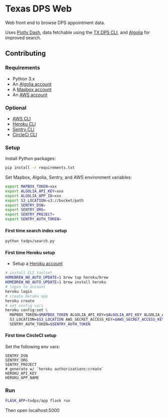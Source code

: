 # Texas DPS Web

Web front end to browse DPS appointment data.

Uses [Plotly Dash][dash], data fetchable using the [TX DPS CLI](https://github.com/mdzhang/texas-dps), and [Algolia][algolia] for improved search.

## Contributing

### Requirements

- Python 3.x
- An [Algolia account][algolia]
- A [Mapbox account][mapbox]
- An [AWS account][aws]

### Optional

- [AWS CLI](https://aws.amazon.com/cli/)
- [Heroku CLI](https://devcenter.heroku.com/articles/heroku-cli)
- [Sentry CLI](https://github.com/getsentry/sentry-cli)
- [CircleCi CLI](https://circleci.com/docs/2.0/local-cli/)

### Setup

Install Python packages:

```sh
pip install -r requirements.txt
```

Set Mapbox, Algolia, Sentry, and AWS environment variables:

```sh
export MAPBOX_TOKEN=xxx
export ALGOLIA_API_KEY=xxx
export ALGOLIA_APP_ID=xxx
export S3_LOCATION=s3://bucket/path
export SENTRY_DSN=
export SENTRY_ORG=
export SENTRY_PROJECT=
export SENTRY_AUTH_TOKEN=
```

#### First time search index setup

```sh
python txdps/search.py
```

#### First time Heroku setup

- Setup a [Heroku account](https://signup.heroku.com/)

```sh
# install CLI toolset
HOMEBREW_NO_AUTO_UPDATE=1 brew tap heroku/brew
HOMEBREW_NO_AUTO_UPDATE=1 brew install heroku
# login to account
heroku login
# create Heroku app
heroku create
# set config vars
heroku config:set \
  MAPBOX_TOKEN=$MAPBOX_TOKEN ALGOLIA_API_KEY=$ALGOLIA_API_KEY ALGOLIA_APP_ID=$ALGOLIA_APP_ID \
  S3_LOCATION=$S3_LOCATION AWS_SECRET_ACCESS_KEY=$AWS_SECRET_ACCESS_KEY AWS_ACCESS_KEY_ID=$AWS_ACCESS_KEY_ID \
  SENTRY_AUTH_TOKEN=$SENTRY_AUTH_TOKEN
```

#### First time CircleCI setup

Set the following env vars:

```
SENTRY_DSN
SENTRY_ORG
SENTRY_PROJECT
# generate w/ `heroku authorizations:create`
HEROKU_API_KEY
HEROKU_APP_NAME
```

### Run

```sh
FLASK_APP=txdps/app flask run
```

Then open localhost:5000

[algolia]: https://www.algolia.com/
[mapbox]: https://www.mapbox.com/
[dash]: https://plotly.com/dash/
[aws]: https://aws.amazon.com/resources/create-account/
